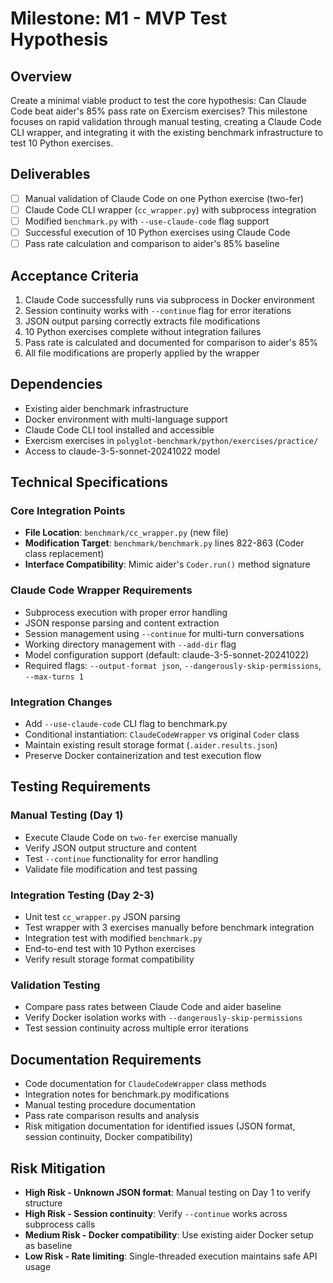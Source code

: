 # Milestone: M1 - MVP Test Hypothesis

## Overview
Create a minimal viable product to test the core hypothesis: Can Claude Code beat aider's 85% pass rate on Exercism exercises? This milestone focuses on rapid validation through manual testing, creating a Claude Code CLI wrapper, and integrating it with the existing benchmark infrastructure to test 10 Python exercises.

## Deliverables
- [ ] Manual validation of Claude Code on one Python exercise (two-fer)
- [ ] Claude Code CLI wrapper (`cc_wrapper.py`) with subprocess integration
- [ ] Modified `benchmark.py` with `--use-claude-code` flag support
- [ ] Successful execution of 10 Python exercises using Claude Code
- [ ] Pass rate calculation and comparison to aider's 85% baseline

## Acceptance Criteria
1. Claude Code successfully runs via subprocess in Docker environment
2. Session continuity works with `--continue` flag for error iterations
3. JSON output parsing correctly extracts file modifications
4. 10 Python exercises complete without integration failures
5. Pass rate is calculated and documented for comparison to aider's 85%
6. All file modifications are properly applied by the wrapper

## Dependencies
- Existing aider benchmark infrastructure
- Docker environment with multi-language support
- Claude Code CLI tool installed and accessible
- Exercism exercises in `polyglot-benchmark/python/exercises/practice/`
- Access to claude-3-5-sonnet-20241022 model

## Technical Specifications

### Core Integration Points
- **File Location**: `benchmark/cc_wrapper.py` (new file)
- **Modification Target**: `benchmark/benchmark.py` lines 822-863 (Coder class replacement)
- **Interface Compatibility**: Mimic aider's `Coder.run()` method signature

### Claude Code Wrapper Requirements
- Subprocess execution with proper error handling
- JSON response parsing and content extraction
- Session management using `--continue` for multi-turn conversations
- Working directory management with `--add-dir` flag
- Model configuration support (default: claude-3-5-sonnet-20241022)
- Required flags: `--output-format json`, `--dangerously-skip-permissions`, `--max-turns 1`

### Integration Changes
- Add `--use-claude-code` CLI flag to benchmark.py
- Conditional instantiation: `ClaudeCodeWrapper` vs original `Coder` class
- Maintain existing result storage format (`.aider.results.json`)
- Preserve Docker containerization and test execution flow

## Testing Requirements

### Manual Testing (Day 1)
- Execute Claude Code on `two-fer` exercise manually
- Verify JSON output structure and content
- Test `--continue` functionality for error handling
- Validate file modification and test passing

### Integration Testing (Day 2-3)
- Unit test `cc_wrapper.py` JSON parsing
- Test wrapper with 3 exercises manually before benchmark integration
- Integration test with modified `benchmark.py`
- End-to-end test with 10 Python exercises
- Verify result storage format compatibility

### Validation Testing
- Compare pass rates between Claude Code and aider baseline
- Verify Docker isolation works with `--dangerously-skip-permissions`
- Test session continuity across multiple error iterations

## Documentation Requirements
- Code documentation for `ClaudeCodeWrapper` class methods
- Integration notes for benchmark.py modifications
- Manual testing procedure documentation
- Pass rate comparison results and analysis
- Risk mitigation documentation for identified issues (JSON format, session continuity, Docker compatibility)

## Risk Mitigation
- **High Risk - Unknown JSON format**: Manual testing on Day 1 to verify structure
- **High Risk - Session continuity**: Verify `--continue` works across subprocess calls
- **Medium Risk - Docker compatibility**: Use existing aider Docker setup as baseline
- **Low Risk - Rate limiting**: Single-threaded execution maintains safe API usage